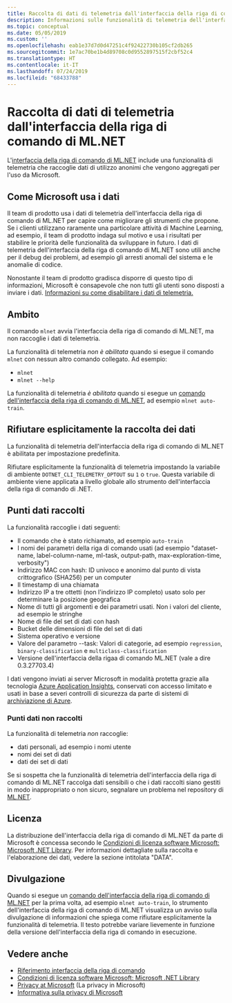 ```yaml
---
title: Raccolta di dati di telemetria dall'interfaccia della riga di comando di ML.NET
description: Informazioni sulle funzionalità di telemetria dell'interfaccia della riga di comando di ML.NET che raccolgono dati di utilizzo per l'analisi, su come disabilitare le funzionalità e sui dati raccolti. Sono inoltre disponibili collegamenti al contratto di licenza di .NET e informazioni sulla conformità a GDPR di Microsoft.
ms.topic: conceptual
ms.date: 05/05/2019
ms.custom: ''
ms.openlocfilehash: eab1e37d7d0d47251c4f92422730b105cf2db265
ms.sourcegitcommit: 1e7ac70be1b4d89708c0d9552897515f2cbf52c4
ms.translationtype: HT
ms.contentlocale: it-IT
ms.lasthandoff: 07/24/2019
ms.locfileid: "68433788"
---
```

# <a name="telemetry-collection-by-the-mlnet-cli"></a>Raccolta di dati di telemetria dall'interfaccia della riga di comando di ML.NET

L'[interfaccia della riga di comando di ML.NET](https://aka.ms/mlnet-cli) include una funzionalità di telemetria che raccoglie dati di utilizzo anonimi che vengono aggregati per l'uso da Microsoft.

## <a name="how-microsoft-uses-the-data"></a>Come Microsoft usa i dati

Il team di prodotto usa i dati di telemetria dell'interfaccia della riga di comando di ML.NET per capire come migliorare gli strumenti che propone. Se i clienti utilizzano raramente una particolare attività di Machine Learning, ad esempio, il team di prodotto indaga sul motivo e usa i risultati per stabilire le priorità delle funzionalità da sviluppare in futuro. I dati di telemetria dell'interfaccia della riga di comando di ML.NET sono utili anche per il debug dei problemi, ad esempio gli arresti anomali del sistema e le anomalie di codice. 

Nonostante il team di prodotto gradisca disporre di questo tipo di informazioni, Microsoft è consapevole che non tutti gli utenti sono disposti a inviare i dati. [Informazioni su come disabilitare i dati di telemetria.](#opt-out-of-data-collection)

## <a name="scope"></a>Ambito

Il comando `mlnet` avvia l'interfaccia della riga di comando di ML.NET, ma non raccoglie i dati di telemetria.

La funzionalità di telemetria *non è abilitata* quando si esegue il comando `mlnet` con nessun altro comando collegato. Ad esempio:

- `mlnet`
- `mlnet --help`

La funzionalità di telemetria *è abilitata* quando si esegue un [comando dell'interfaccia della riga di comando di ML.NET](../reference/ml-net-cli-reference.md), ad esempio `mlnet auto-train`.

## <a name="opt-out-of-data-collection"></a>Rifiutare esplicitamente la raccolta dei dati

La funzionalità di telemetria dell'interfaccia della riga di comando di ML.NET è abilitata per impostazione predefinita.

Rifiutare esplicitamente la funzionalità di telemetria impostando la variabile di ambiente `DOTNET_CLI_TELEMETRY_OPTOUT` su `1` o `true`. Questa variabile di ambiente viene applicata a livello globale allo strumento dell'interfaccia della riga di comando di .NET.

## <a name="data-points-collected"></a>Punti dati raccolti

La funzionalità raccoglie i dati seguenti:

- Il comando che è stato richiamato, ad esempio `auto-train`
- I nomi dei parametri della riga di comando usati (ad esempio "dataset-name, label-column-name, ml-task, output-path, max-exploration-time, verbosity")
- Indirizzo MAC con hash: ID univoco e anonimo dal punto di vista crittografico (SHA256) per un computer
- Il timestamp di una chiamata
- Indirizzo IP a tre ottetti (non l'indirizzo IP completo) usato solo per determinare la posizione geografica
- Nome di tutti gli argomenti e dei parametri usati. Non i valori del cliente, ad esempio le stringhe
- Nome di file del set di dati con hash
- Bucket delle dimensioni di file del set di dati
- Sistema operativo e versione
- Valore del parametro --task: Valori di categorie, ad esempio `regression`, `binary-classification` e `multiclass-classification`
- Versione dell'interfaccia della rigaa di comando ML.NET (vale a dire 0.3.27703.4)

I dati vengono inviati ai server Microsoft in modalità protetta grazie alla tecnologia [Azure Application Insights](https://azure.microsoft.com/services/application-insights/), conservati con accesso limitato e usati in base a severi controlli di sicurezza da parte di sistemi di [archiviazione di Azure](https://azure.microsoft.com/services/storage/).

### <a name="data-points-not-collected"></a>Punti dati non raccolti
La funzionalità di telemetria *non* raccoglie:
- dati personali, ad esempio i nomi utente
- nomi dei set di dati
- dati dei set di dati

Se si sospetta che la funzionalità di telemetria dell'interfaccia della riga di comando di ML.NET raccolga dati sensibili o che i dati raccolti siano gestiti in modo inappropriato o non sicuro, segnalare un problema nel repository di [ML.NET](https://github.com/dotnet/machinelearning).

## <a name="license"></a>Licenza

La distribuzione dell'interfaccia della riga di comando di ML.NET da parte di Microsoft è concessa secondo le [Condizioni di licenza software Microsoft: Microsoft .NET Library](https://aka.ms/dotnet-core-eula). Per informazioni dettagliate sulla raccolta e l'elaborazione dei dati, vedere la sezione intitolata "DATA".

## <a name="disclosure"></a>Divulgazione

Quando si esegue un [comando dell'interfaccia della riga di comando di ML.NET](../reference/ml-net-cli-reference.md) per la prima volta, ad esempio `mlnet auto-train`, lo strumento dell'interfaccia della riga di comando di ML.NET visualizza un avviso sulla divulgazione di informazioni che spiega come rifiutare esplicitamente la funzionalità di telemetria. Il testo potrebbe variare lievemente in funzione della versione dell'interfaccia della riga di comando in esecuzione.

## <a name="see-also"></a>Vedere anche
- [Riferimento interfaccia della riga di comando](../reference/ml-net-cli-reference.md)
- [Condizioni di licenza software Microsoft: Microsoft .NET Library](https://aka.ms/dotnet-core-eula)
- [Privacy at Microsoft](https://www.microsoft.com/trustcenter/privacy/) (La privacy in Microsoft)
- [Informativa sulla privacy di Microsoft](https://privacy.microsoft.com/privacystatement)
